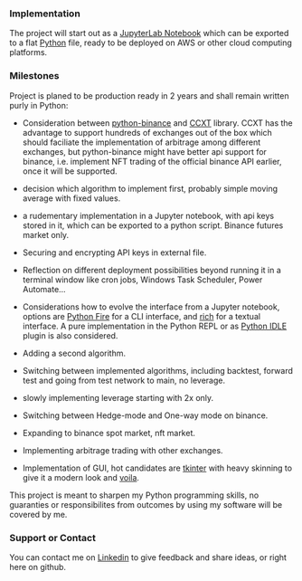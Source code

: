 ### Implementation

The project will start out as a [JupyterLab Notebook](https://github.com/jupyterlab/jupyterlab) which can be exported to a flat [Python](https://github.com/python/cpython) file, ready to be deployed on AWS or other cloud computing platforms.


### Milestones

Project is planed to be production ready in 2 years and shall remain written purly in Python:


- Consideration between [python-binance](https://github.com/sammchardy/python-binance) and [CCXT](https://github.com/ccxt/ccxt) library. CCXT has the advantage to support hundreds of exchanges out of the box which should faciliate the implementation of arbitrage among different exchanges, but python-binance might have better api support for binance, i.e. implement NFT trading of the official binance API earlier, once it will be supported.

- decision which algorithm to implement first, probably simple moving average with fixed values.
- a rudementary implementation in a Jupyter notebook, with api keys stored in it, which can be exported to a python script. Binance futures market only.
- Securing and encrypting API keys in external file.
- Reflection on different deployment possibilities beyond running it in a terminal window like cron jobs, Windows Task Scheduler, Power Automate...
- Considerations how to evolve the interface from a Jupyter notebook, options are [Python Fire](https://github.com/google/python-firegoogle) for a CLI interface, and [rich](https://github.com/Textualize/rich) for a textual interface. A pure implementation in the Python REPL or as [Python IDLE](https://github.com/python/cpython/tree/main/Lib/idlelib) plugin is also considered.
- Adding a second algorithm. 
- Switching between implemented algorithms, including backtest, forward test and going from test network to main, no leverage.
- slowly implementing leverage starting with 2x only.
- Switching between Hedge-mode and One-way mode on binance.
- Expanding to binance spot market, nft market. 
- Implementing arbitrage trading with other exchanges.
- Implementation of GUI, hot candidates are [tkinter](https://github.com/python/cpython/tree/main/Lib/tkinter) with heavy skinning to give it a modern look and [voila](https://github.com/voila-dashboards/voila).

This project is meant to sharpen my Python programming skills, no guaranties or responsibilites from outcomes by using my software will be covered by me.

### Support or Contact

You can contact me on [Linkedin](https://www.linkedin.com/in/streetyogi/) to give feedback and share ideas, or right here on github.
